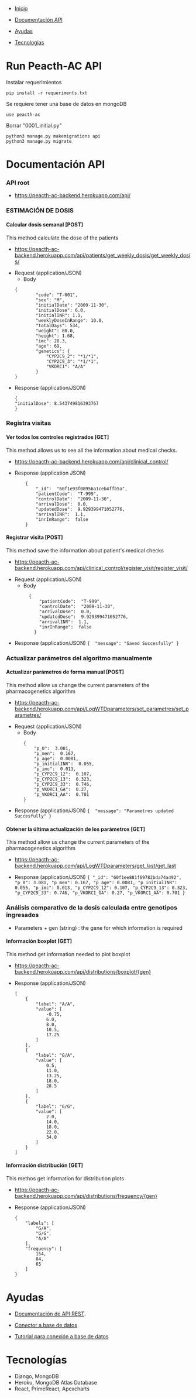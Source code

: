 * [Inicio](#inicio)
* [Documentación API](#api)
* [Ayudas](#ayudas)

* [Tecnologias](#tec)

<div id='inicio' />

# Run Peacth-AC API

Instalar requerimientos
```
pip install -r requeriments.txt
```

Se requiere tener una base de datos en mongoDB
```
use peacth-ac
```

Borrar "0001_initial.py"

```
python3 manage.py makemigrations api
python3 manage.py migrate

```

<div id='api' />

# Documentación API

### API root
- https://peacth-ac-backend.herokuapp.com/api/
### ESTIMACIÓN DE DOSIS
#### Calcular dosis semanal [POST]
This method calculate the dose of the patients
- https://peacth-ac-backend.herokuapp.com/api/patients/get_weekly_dosis/get_weekly_dosis/
+ Request (application/JSON)
	+ Body
    ```
    {
    		"code": "T-001",             
    		"sex": "M",                  
    		"initialDate": "2009-11-30", 
    		"initialDose": 6.0,          
    		"initialINR": 1.1,           
    		"weeklyDoseInRange": 10.0,   
    		"totalDays": 534, 	     
    		"weight": 80.0, 	     
    		"height": 1.68, 	     
    		"imc": 28.3,                
    		"age": 69,                   
    		"genetics": {
				"CYP2C9_2": "*1/*1", 
    			"CYP2C9_3": "*1/*1", 
    			"VKORC1": "A/A"      
    		}
    }
	```
+ Response (application/JSON)
	```
	{
	"initialDose": 8.543749816393767 
	}
	```
### Registra visitas
#### Ver todos los controles registrados [GET]
This method allows us to see all the information about medical checks.
- https://peacth-ac-backend.herokuapp.com/api/clinical_control/
+ Response (application JSON)
	```
		{ 
			"_id":  "60f1e93f08956a1ceb4ffb5a",  
			"patientCode":  "T-999",  
			"controlDate":  "2009-11-30",  
			"arrivalDose":  0.0,  
			"updatedDose":  9.929399471052776,  
			"arrivalINR":  1.1,  
			"inrInRange":  false
		}
	```
#### Registrar visita [POST]
This method save the information about patient's medical checks 
- https://peacth-ac-backend.herokuapp.com/api/clinical_control/register_visit/register_visit/
+ Request (application/JSON)
	+ Body
		```
		  {   
			  "patientCode":  "T-999",  
			  "controlDate":  "2009-11-30",  
			  "arrivalDose":  0.0,  
			  "updatedDose":  9.929399471052776,  
			  "arrivalINR":  1.1,  
			  "inrInRange":  false  
			}
		```
+ Response (application/JSON)
		```
		{ 
			"message": "Saved Succesfully"
		}
		```
### Actualizar parámetros del algoritmo manualmente
#### Actualizar parámetros de forma manual [POST]
This method allow us change the current parameters of the pharmacogenetics algorithm
- https://peacth-ac-backend.herokuapp.com/api/LogWTDparameters/set_parametres/set_parametres/
+ Request (application/JSON)
	+ Body
		```
		{  
			"p_0":  3.081,  
			"p_men":  0.167,  
			"p_age":  0.0081,  
			"p_initialINR":  0.055,  
			"p_imc":  0.013, 
			"p_CYP2C9_12":  0.107,  
			"p_CYP2C9_13":  0.323,  
			"p_CYP2C9_33":  0.746,  
			"p_VKORC1_GA":  0.27,  
			"p_VKORC1_AA":  0.701  
		}
		```
+ Response (application/JSON)
		```
		{ 
			"message": "Parametres updated Succesfully"
		}
		```
#### Obtener la última actualización de los parámetros [GET]
This method allow us change the current parameters of the pharmacogenetics algorithm
- https://peacth-ac-backend.herokuapp.com/api/LogWTDparameters/get_last/get_last
+ Response (application/JSON)
		```
		{
			"_id": "60f1ee881f69782bda74a492",
			"p_0": 3.081,
			"p_men": 0.167,
			"p_age": 0.0081,
			"p_initialINR": 0.055,
			"p_imc": 0.013,
			"p_CYP2C9_12": 0.107,
			"p_CYP2C9_13": 0.323,
			"p_CYP2C9_33": 0.746,
			"p_VKORC1_GA": 0.27,
			"p_VKORC1_AA": 0.701
		}
		```
### Análisis comparativo de la dosis calculada entre genotipos ingresados
+ Parameters
		+ gen (string) : the gene for which information is required
#### Información boxplot [GET]
This method get information needed to plot boxplot
- https://peacth-ac-backend.herokuapp.com/api/distributions/boxplot/{gen}
+ Response (application/JSON)
	```
	[
		{
			"label": "A/A",
			"value": [
				-0.75,
				6.0,
				8.0,
				10.5,
				17.25
			]
		},
		{
			"label": "G/A",
			"value": [
				0.5,
				11.0,
				13.25,
				18.0,
				28.5
			]
		},
		{
			"label": "G/G",
			"value": [
				2.0,
				14.0,
				18.0,
				22.0,
				34.0
			]
		}
	]
	```
#### Información distribución [GET]
This methos get information for distribution plots
- https://peacth-ac-backend.herokuapp.com/api/distributions/frequency/{gen}
+ Response (application/JSON)
	```
	{
		"labels": [
			"G/A",
			"G/G",
			"A/A"
		],
		"frequency": [
			154,
			84,
			65
		]
	}
	```

<div id='ayudas' />

# Ayudas

- [Documentación de API REST](https://www.django-rest-framework.org/).

- [Conector a base de datos](https://www.djongomapper.com/)

- [Tutorial para conexión a base de datos](https://www.mongodb.com/compatibility/mongodb-and-django)

<div id='peacth' />

# Tecnologías

- Django, MongoDB
- Heroku, MongoDB Atlas Database
- React, PrimeReact, Apexcharts


